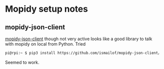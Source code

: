 # Mopidy setup notes

## mopidy-json-client
[mopidy-json-client](https://github.com/ismailof/mopidy-json-client) though not very active looks like a good library to talk
with mopidy on local from Python. Tried
```sh
pi@rpi:~ $ pip3 install https://github.com/ismailof/mopidy-json-client/archive/master.zip
```
Seemed to work.
